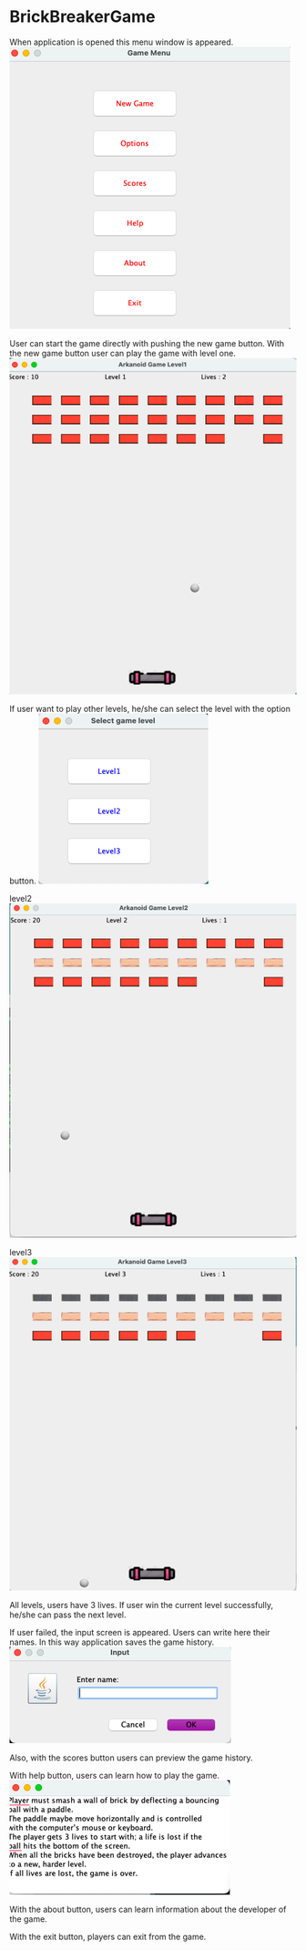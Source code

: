 # BrickBreakerGame
When application is opened this menu window is appeared.
![menu](https://github.com/Ykpern/Brick-breaker-game/blob/main/Screen%20Shot%202023-07-30%20at%2016.45.45.png)


User can start the game directly with pushing the new game button. With the new game button user can play the game with level one.
![level1](https://github.com/Ykpern/Brick-breaker-game/blob/main/Screen%20Shot%202023-07-30%20at%2016.45.58.png)


If user want to play other levels, he/she can select the level with the option button.
![options](https://github.com/Ykpern/Brick-breaker-game/blob/main/Screen%20Shot%202023-07-30%20at%2016.46.32.png)

level2
![level2](https://github.com/Ykpern/Brick-breaker-game/blob/main/Screen%20Shot%202023-07-30%20at%2016.59.05.png)

level3
![level3](https://github.com/Ykpern/Brick-breaker-game/blob/main/Screen%20Shot%202023-07-30%20at%2016.59.16.png)

All levels, users have 3 lives.
If user win the current level successfully, he/she can pass the next level.

If user failed, the input screen is appeared. Users can write here their names. In this way application saves the game history.
![input](https://github.com/Ykpern/Brick-breaker-game/blob/main/Screen%20Shot%202023-07-30%20at%2016.59.22.png)

Also, with the scores button users can preview the game history.

With help button, users can learn how to play the game.
![help](https://github.com/Ykpern/Brick-breaker-game/blob/main/Screen%20Shot%202023-07-30%20at%2016.46.57.png)

With the about button, users can learn information about the developer of the game.


With the exit button, players can exit from the game.



